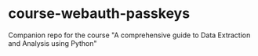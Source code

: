 # course-webauth-passkeys
Companion repo for the course "A comprehensive guide to Data Extraction and Analysis using Python"
